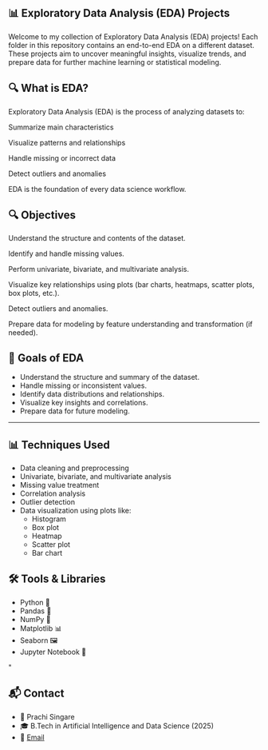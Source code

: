 ## 📊 Exploratory Data Analysis (EDA) Projects
Welcome to my collection of Exploratory Data Analysis (EDA) projects!
Each folder in this repository contains an end-to-end EDA on a different dataset. These projects aim to uncover meaningful insights, visualize trends, and prepare data for further machine learning or statistical modeling.

## 🔍 What is EDA?
Exploratory Data Analysis (EDA) is the process of analyzing datasets to:

Summarize main characteristics

Visualize patterns and relationships

Handle missing or incorrect data

Detect outliers and anomalies

EDA is the foundation of every data science workflow.


## 🔍 Objectives
Understand the structure and contents of the dataset.

Identify and handle missing values.

Perform univariate, bivariate, and multivariate analysis.

Visualize key relationships using plots (bar charts, heatmaps, scatter plots, box plots, etc.).

Detect outliers and anomalies.

Prepare data for modeling by feature understanding and transformation (if needed).



## 🧠 Goals of EDA

- Understand the structure and summary of the dataset.
- Handle missing or inconsistent values.
- Identify data distributions and relationships.
- Visualize key insights and correlations.
- Prepare data for future modeling.

---

## 📊 Techniques Used

- Data cleaning and preprocessing
- Univariate, bivariate, and multivariate analysis
- Missing value treatment
- Correlation analysis
- Outlier detection
- Data visualization using plots like:
  - Histogram
  - Box plot
  - Heatmap
  - Scatter plot
  - Bar chart

## 🛠️ Tools & Libraries

- Python 🐍
- Pandas 📄
- NumPy 🔢
- Matplotlib 📊
- Seaborn 🖼️
- Jupyter Notebook 📒

"

## 📬 Contact
- 👤 Prachi Singare
- 🎓 B.Tech in Artificial Intelligence and Data Science (2025)
- 📧 [Email](singareprachi777@gmail.com)






